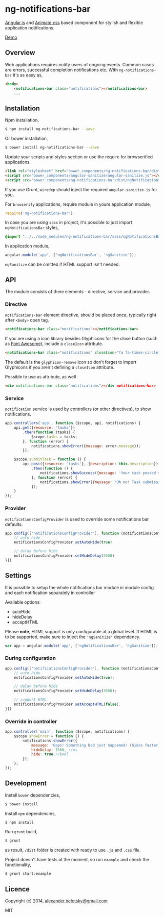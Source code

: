# ng-notifications-bar

[Angular.js](https://angularjs.org/) and [Animate.css](http://daneden.github.io/animate.css) based component for stylish and flexible application notifications.

[Demo](http://beletsky.net/ng-notifications-bar)

## Overview

Web applications requires notify users of ongoing events. Common cases are errors, successful completion notifications etc. With `ng-notifications-bar` it's as easy as,

```html
<body>
	<notifications-bar class="notifications"></notifications-bar>
	...
```

## Installation

Npm installation,

```bash
$ npm install ng-notifications-bar --save
```

Or bower installation,

```bash
$ bower install ng-notifications-bar --save
```

Update your scripts and styles section or use the require for browserified applications.

```html
<link rel="stylesheet" href="bower_components/ng-notifications-bar/dist/ngNotificationsBar.min.css" />
<script src="bower_components/angular-sanitize/angular-sanitize.js"></script>
<script src="bower_components/ng-notifications-bar/dist/ngNotificationsBar.min.js"></script>
```

If you use Grunt, `wiredep` should inject the required `angular-sanitize.js` for you.

For `browserify` applications, require module in yours application module,

```js
require('ng-notifications-bar');
```

In case you are using `sass` in project, it's possible to just import `ngNotificationsBar` styles,

```scss
@import "../../node_modules/ng-notifications-bar/sass/ngNotificationsBar";
```

In application module,

```js
angular.module('app', ['ngNotificationsBar', 'ngSanitize']);
```

`ngSanitize` can be omitted if HTML support isn't needed.

## API

The module consists of there elements - directive, service and provider.

### Directive

`notifications-bar` element directive, should be placed once, typically right after `<body>` open tag.

```html
<notifications-bar class="notifications"></notifications-bar>
```

If you are using a icon library besides Glyphicons for the close button (such as [Font Awesome](http://fontawesome.io)), include a `closeIcon` attribute.

```html
<notifications-bar class="notifications" closeIcon="fa fa-times-circle"></notifications-bar>
```

The default is the `glyphicon-remove` icon so don't forget to import Glyphicons if you aren't defining a `closeIcon` attribute.  

Possible to use as attribute, as well

```html
<div notifications-bar class="notifications"></div notifications-bar>
```

### Service

`notification` service is used by controllers (or other directives), to show notifications.

```js
app.controllers('app', function ($scope, api, notifications) {
	api.get({resource: 'tasks'})
		.then(function (tasks) {
			$scope.tasks = tasks;
		}, function (error) {
			notifications.showError({message: error.message});
		});

	$scope.submitTask = function () {
		api.post({resource: 'tasks'}, {description: this.description})
			.then(function () {
				notifications.showSuccess({message: 'Your task posted successfully'});
			}, function (error) {
				notifications.showError({message: 'Oh no! Task submission failed, <em>please try again.</em>'});
			});
	}
});
```

### Provider

`notificationsConfigProvider` is used to override some notifications bar defaults.

```js
app.config(['notificationsConfigProvider'], function (notificationsConfigProvider) {
	// auto hide
	notificationsConfigProvider.setAutoHide(true)

	// delay before hide
	notificationsConfigProvider.setHideDelay(3000)
}])
```

## Settings
It is possible to setup the whole notifications bar module in module config and each notification separately in controller

Available options:

- autoHide
- hideDelay
- acceptHTML

Please **note**, HTML support is only configurable at a global level. If HTML is to be supported, make sure to inject the `'ngSanitize'` dependency.

```js
var app = angular.module('app', ['ngNotificationsBar', 'ngSanitize']);
```


### During configuration

```js
app.config(['notificationsConfigProvider'], function (notificationsConfigProvider) {
	// auto hide
	notificationsConfigProvider.setAutoHide(true);

	// delay before hide
	notificationsConfigProvider.setHideDelay(3000);

	// support HTML
	notificationsConfigProvider.setAcceptHTML(false);
}])
```


### Override in controller

```js
app.controller('main', function ($scope, notifications) {
	$scope.showError = function () {
		notifications.showError({
			message: 'Oops! Something bad just happened! (hides faster)',
			hideDelay: 1500, //ms
			hide: true //bool
		});
	};
});
```


## Development

Install `bower` dependencies,

```bash
$ bower install
```

Install `npm` dependencies,

```bash
$ npm install
```

Run `grunt` build,

```bash
$ grunt
```

as result, `/dist` folder is created with ready to use `.js` and `.css` file.

Project doesn't have tests at the moment, so run `example` and check the functionality,

```bash
$ grunt start:example
```

## Licence

Copyright (c) 2014, alexander.beletsky@gmail.com

MIT
